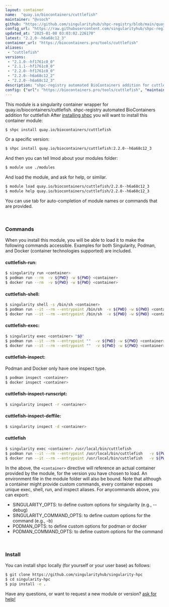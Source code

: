 ```yaml
---
layout: container
name:  "quay.io/biocontainers/cuttlefish"
maintainer: "@vsoch"
github: "https://github.com/singularityhub/shpc-registry/blob/main/quay.io/biocontainers/cuttlefish/container.yaml"
config_url: "https://raw.githubusercontent.com/singularityhub/shpc-registry/main/quay.io/biocontainers/cuttlefish/container.yaml"
updated_at: "2025-01-08 03:03:02.226170"
latest: "2.2.0--h6a68c12_3"
container_url: "https://biocontainers.pro/tools/cuttlefish"
aliases:
 - "cuttlefish"
versions:
 - "2.1.0--hf1761c0_0"
 - "2.1.1--hf1761c0_0"
 - "2.2.0--hf1761c0_0"
 - "2.2.0--h6a68c12_2"
 - "2.2.0--h6a68c12_3"
description: "shpc-registry automated BioContainers addition for cuttlefish"
config: {"url": "https://biocontainers.pro/tools/cuttlefish", "maintainer": "@vsoch", "description": "shpc-registry automated BioContainers addition for cuttlefish", "latest": {"2.2.0--h6a68c12_3": "sha256:69a7d519944f015be2a9246d9ac2612bf2d200c05e2b6b5dd3f8a0e6678c535a"}, "tags": {"2.1.0--hf1761c0_0": "sha256:aa009abd48c372125e060d39f49f1690be74b6dac276d451bf1cc4c847a914d6", "2.1.1--hf1761c0_0": "sha256:8bccced83dd6bbf87843cf08851563c812ef7c36afda2efbcf0d54f9102b913f", "2.2.0--hf1761c0_0": "sha256:63cdd7778b144a37684ae53b8e760ed00852f3010aa79292b3f1a6a6470f0992", "2.2.0--h6a68c12_2": "sha256:3686e0b6e29fad1b1c4e345b5ed9a84c02535b59740f2d8be80014c9bf34c891", "2.2.0--h6a68c12_3": "sha256:69a7d519944f015be2a9246d9ac2612bf2d200c05e2b6b5dd3f8a0e6678c535a"}, "docker": "quay.io/biocontainers/cuttlefish", "aliases": {"cuttlefish": "/usr/local/bin/cuttlefish"}}
---
```


This module is a singularity container wrapper for quay.io/biocontainers/cuttlefish.
shpc-registry automated BioContainers addition for cuttlefish
After [installing shpc](#install) you will want to install this container module:


```bash
$ shpc install quay.io/biocontainers/cuttlefish
```

Or a specific version:

```bash
$ shpc install quay.io/biocontainers/cuttlefish:2.2.0--h6a68c12_3
```

And then you can tell lmod about your modules folder:

```bash
$ module use ./modules
```

And load the module, and ask for help, or similar.

```bash
$ module load quay.io/biocontainers/cuttlefish/2.2.0--h6a68c12_3
$ module help quay.io/biocontainers/cuttlefish/2.2.0--h6a68c12_3
```

You can use tab for auto-completion of module names or commands that are provided.

<br>

### Commands

When you install this module, you will be able to load it to make the following commands accessible.
Examples for both Singularity, Podman, and Docker (container technologies supported) are included.

#### cuttlefish-run:

```bash
$ singularity run <container>
$ podman run --rm  -v ${PWD} -w ${PWD} <container>
$ docker run --rm  -v ${PWD} -w ${PWD} <container>
```

#### cuttlefish-shell:

```bash
$ singularity shell -s /bin/sh <container>
$ podman run --it --rm --entrypoint /bin/sh  -v ${PWD} -w ${PWD} <container>
$ docker run --it --rm --entrypoint /bin/sh  -v ${PWD} -w ${PWD} <container>
```

#### cuttlefish-exec:

```bash
$ singularity exec <container> "$@"
$ podman run --it --rm --entrypoint ""  -v ${PWD} -w ${PWD} <container> "$@"
$ docker run --it --rm --entrypoint ""  -v ${PWD} -w ${PWD} <container> "$@"
```

#### cuttlefish-inspect:

Podman and Docker only have one inspect type.

```bash
$ podman inspect <container>
$ docker inspect <container>
```

#### cuttlefish-inspect-runscript:

```bash
$ singularity inspect -r <container>
```

#### cuttlefish-inspect-deffile:

```bash
$ singularity inspect -d <container>
```


#### cuttlefish

```bash
$ singularity exec <container> /usr/local/bin/cuttlefish
$ podman run --it --rm --entrypoint /usr/local/bin/cuttlefish   -v ${PWD} -w ${PWD} <container> -c " $@"
$ docker run --it --rm --entrypoint /usr/local/bin/cuttlefish   -v ${PWD} -w ${PWD} <container> -c " $@"
```



In the above, the `<container>` directive will reference an actual container provided
by the module, for the version you have chosen to load. An environment file in the
module folder will also be bound. Note that although a container
might provide custom commands, every container exposes unique exec, shell, run, and
inspect aliases. For anycommands above, you can export:

 - SINGULARITY_OPTS: to define custom options for singularity (e.g., --debug)
 - SINGULARITY_COMMAND_OPTS: to define custom options for the command (e.g., -b)
 - PODMAN_OPTS: to define custom options for podman or docker
 - PODMAN_COMMAND_OPTS: to define custom options for the command

<br>

### Install

You can install shpc locally (for yourself or your user base) as follows:

```bash
$ git clone https://github.com/singularityhub/singularity-hpc
$ cd singularity-hpc
$ pip install -e .
```

Have any questions, or want to request a new module or version? [ask for help!](https://github.com/singularityhub/singularity-hpc/issues)